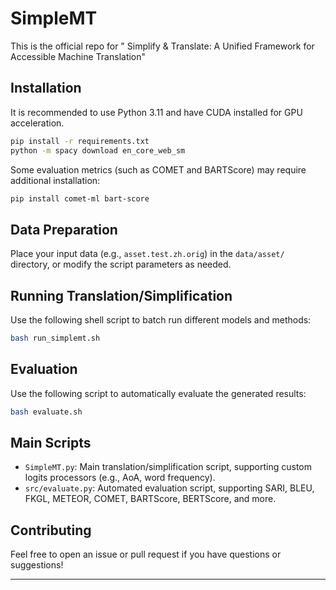 # SimpleMT

This is the official repo for " Simplify  & Translate: A Unified Framework for Accessible Machine Translation"

## Installation

It is recommended to use Python 3.11 and have CUDA installed for GPU acceleration.

```bash
pip install -r requirements.txt
python -m spacy download en_core_web_sm
```

Some evaluation metrics (such as COMET and BARTScore) may require additional installation:

```bash
pip install comet-ml bart-score
```

## Data Preparation

Place your input data (e.g., `asset.test.zh.orig`) in the `data/asset/` directory, or modify the script parameters as needed.

## Running Translation/Simplification

Use the following shell script to batch run different models and methods:

```bash
bash run_simplemt.sh
```



## Evaluation

Use the following script to automatically evaluate the generated results:

```bash
bash evaluate.sh
```




## Main Scripts

- `SimpleMT.py`: Main translation/simplification script, supporting custom logits processors (e.g., AoA, word frequency).
- `src/evaluate.py`: Automated evaluation script, supporting SARI, BLEU, FKGL, METEOR, COMET, BARTScore, BERTScore, and more.

## Contributing

Feel free to open an issue or pull request if you have questions or suggestions!

---